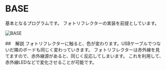 # BASE
基本となるプログラムです。
フォトリフレクターの実装を前提としています。

![BASE](https://user-images.githubusercontent.com/34668037/59565355-7b019300-908d-11e9-95e4-a3c65f8f21b7.gif)

##　解説
フォトリフレクターに触ると、色が変わります。USBケーブルでつないだ隣のボードも同じく変わっていきます。
フォトリフレクターは赤外線を見てますので、赤外線源があると、同じく反応してしまいます。
これを利用して、赤外線LEDなどで変化させることが可能です。
